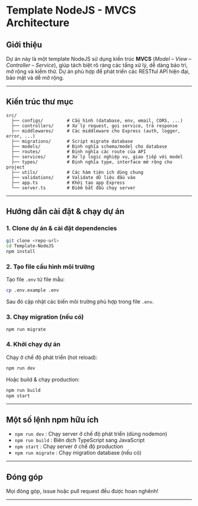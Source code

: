 # Template NodeJS - MVCS Architecture

## Giới thiệu

Dự án này là một template NodeJS sử dụng kiến trúc **MVCS** (_Model – View – Controller – Service_), giúp tách biệt rõ ràng các tầng xử lý, dễ dàng bảo trì, mở rộng và kiểm thử. Dự án phù hợp để phát triển các RESTful API hiện đại, bảo mật và dễ mở rộng.

---

## Kiến trúc thư mục

```
src/
  ├── configs/         # Cấu hình (database, env, email, CORS, ...)
  ├── controllers/     # Xử lý request, gọi service, trả response
  ├── middlewares/     # Các middleware cho Express (auth, logger, error, ...)
  ├── migrations/      # Script migrate database
  ├── models/          # Định nghĩa schema/model cho database
  ├── routes/          # Định nghĩa các route của API
  ├── services/        # Xử lý logic nghiệp vụ, giao tiếp với model
  ├── types/           # Định nghĩa type, interface mở rộng cho project
  ├── utils/           # Các hàm tiện ích dùng chung
  ├── validations/     # Validate dữ liệu đầu vào
  ├── app.ts           # Khởi tạo app Express
  └── server.ts        # Điểm bắt đầu chạy server
```

---

## Hướng dẫn cài đặt & chạy dự án

### 1. Clone dự án & cài đặt dependencies

```bash
git clone <repo-url>
cd Template-NodeJS
npm install
```

### 2. Tạo file cấu hình môi trường

Tạo file `.env` từ file mẫu:

```bash
cp .env.example .env
```

Sau đó cập nhật các biến môi trường phù hợp trong file `.env`.

### 3. Chạy migration (nếu có)

```bash
npm run migrate
```

### 4. Khởi chạy dự án

Chạy ở chế độ phát triển (hot reload):

```bash
npm run dev
```

Hoặc build & chạy production:

```bash
npm run build
npm start
```

---

## Một số lệnh npm hữu ích

- `npm run dev` : Chạy server ở chế độ phát triển (dùng nodemon)
- `npm run build` : Biên dịch TypeScript sang JavaScript
- `npm start` : Chạy server ở chế độ production
- `npm run migrate` : Chạy migration database (nếu có)

---

## Đóng góp

Mọi đóng góp, issue hoặc pull request đều được hoan nghênh!

---

